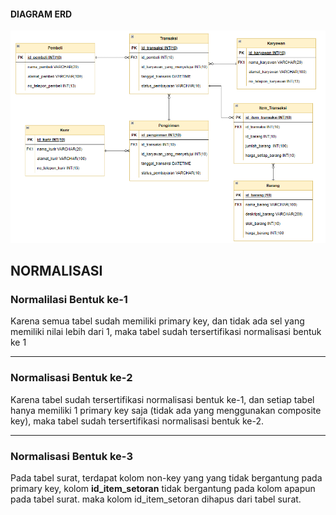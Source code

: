 #### DIAGRAM ERD
![Tambah Data](https://github.com/NormalikaShandi/IF214002/blob/main/Pertemuan6/img%20draw.io/Screenshot%20(748).png "Tambah Data")

## NORMALISASI

### Normalilasi Bentuk ke-1
Karena semua tabel sudah memiliki primary key, dan tidak ada sel yang memiliki nilai lebih dari 1, maka tabel sudah tersertifikasi normalisasi bentuk ke 1

---
### Normalisasi Bentuk ke-2
Karena tabel sudah tersertifikasi normalisasi bentuk ke-1, dan setiap tabel hanya memiliki 1 primary key saja (tidak ada yang menggunakan composite key), maka tabel sudah tersertifikasi normalisasi bentuk ke-2.

---
### Normalisasi Bentuk ke-3
Pada tabel surat, terdapat kolom non-key yang yang tidak bergantung pada primary key, kolom **id_item_setoran** tidak bergantung pada kolom apapun pada tabel surat. maka kolom id_item_setoran dihapus dari tabel surat.

